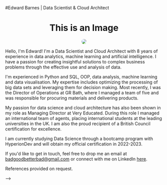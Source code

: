 #Edward Barnes | Data Scientist & Cloud Architect

<h1 style="text-align:center;">This is an Image</h1>
<div style="display:flex; justify-content:space-evenly; align-items:center;">
  <img src="https://media.licdn.com/dms/image/C5103AQEuhj92l6cQqA/profile-displayphoto-shrink_400_400/0/1517003924208?e=1681948800&v=beta&t=quykrYD9z_YrxoTnEUECA5wMPCHioYKexJQw4o4HKLk" style="border-radius:50%;">
</div>

Hello, I'm Edward! I'm a Data Scientist and Cloud Architect with 8 years of experience in data analytics, machine learning and artificial intelligence. I have a passion for creating insightful solutions to complex business problems through the effective use and analysis of data. 

I'm experienced in Python and SQL, OOP, data analysis, machine learning and data visualisation. My expertise includes optimizing the processing of big data sets and leveraging them for decision making. Most recently, I was the Director of Operations at GR Bath, where I managed a team of five and was responsible for procuring materials and delivering products. 

My passion for data science and cloud architecture has also been shown in my role as Managing Director at Very Educated. During this role I managed an international team of agents, placing international students at the leading universities in the UK. I am also the proud recipient of a British Council certification for excellence. 

I am currently studying Data Science through a bootcamp program with HyperionDev and will obtain my official certification in 2022-2023.

If you'd like to get in touch, feel free to drop me an email at badgoodbetterbad@gmail.com or connect with me on LinkedIn [here](https://www.linkedin.com/in/edward-barnes-a64b2757).

References provided on request. 

-->
